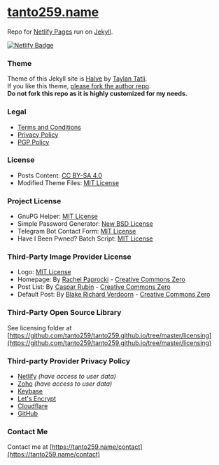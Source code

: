 # [tanto259.name](https://tanto259.name)
Repo for [Netlify Pages](https://netlify.com) run on [Jekyll](https://jekyllrb.com).

[![Netlify Badge](https://www.netlify.com/img/global/badges/netlify-light.svg)](https://www.netlify.com)

### Theme
Theme of this Jekyll site is [Halve](https://github.com/taylantatli/halve) by [Taylan Tatli](https://taylantatli.github.io).<br/>
If you like this theme, [please fork the author repo](https://github.com/taylantatli/halve/fork).<br/>
**Do not fork this repo as it is highly customized for my needs.**

### Legal
* [Terms and Conditions](https://tanto259.name/terms)
* [Privacy Policy](https://tanto259.name/privacy)
* [PGP Policy](https://tanto259.name/pgp)

### License
* Posts Content: [CC BY-SA 4.0](https://tanto259.name/terms) 
* Modified Theme Files: [MIT License](https://github.com/tanto259/tanto259.github.io/blob/master/LICENSE)

### Project License
* GnuPG Helper: [MIT License](https://github.com/tanto259/gnupghelper/blob/master/LICENSE)
* Simple Password Generator: [New BSD License](https://github.com/tanto259/simplepassgen/blob/master/LICENSE)
* Telegram Bot Contact Form: [MIT License](https://tanto259.name/telegramcontactform/)
* Have I Been Pwned? Batch Script: [MIT License](https://github.com/tanto259/haveibeenpwned-batch/blob/master/LICENSE)

### Third-Party Image Provider License
* Logo: [MIT License](https://github.com/tanto259/tanto259.github.io/blob/master/licensing/Halve%20-%20Taylan%20Tatli.md)
* Homepage: By [Rachel Paprocki](https://grafixgurl247.deviantart.com/) - [Creative Commons Zero](https://creativecommons.org/publicdomain/zero/1.0/)
* Post List: By [Caspar Rubin](https://casparrubin.ch) - [Creative Commons Zero](https://creativecommons.org/publicdomain/zero/1.0/)
* Default Post: By [Blake Richard Verdoorn](https://www.blakeverdoorn.com) - [Creative Commons Zero](https://creativecommons.org/publicdomain/zero/1.0/)

### Third-Party Open Source Library
See licensing folder at [https://github.com/tanto259/tanto259.github.io/tree/master/licensing](https://github.com/tanto259/tanto259.github.io/tree/master/licensing)

### Third-party Provider Privacy Policy
* [Netlify](https://www.netlify.com/privacy) *(have access to user data)*
* [Zoho](https://www.zoho.com/privacy.html) *(have access to user data)*
* [Keybase](https://keybase.io/docs/privacypolicy)
* [Let's Encrypt](https://letsencrypt.org/privacy/)
* [Cloudflare](https://www.cloudflare.com/security-policy/)
* [GitHub](https://github.com/site/privacy)

### Contact Me
Contact me at [https://tanto259.name/contact](https://tanto259.name/contact)
